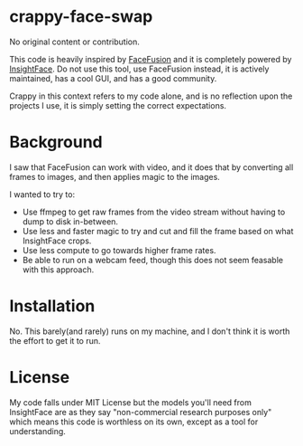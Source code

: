 # crappy-face-swap
No original content or contribution.

This code is heavily inspired by [FaceFusion](https://github.com/facefusion/facefusion) and it is completely powered by [InsightFace](https://github.com/deepinsight/insightface).
Do not use this tool, use FaceFusion instead, it is actively maintained, has a cool GUI, and has a good community.

Crappy in this context refers to my code alone, and is no reflection upon the projects I use, it is simply setting the correct expectations. 

# Background
I saw that FaceFusion can work with video, and it does that by converting all frames to images, and then applies magic to the images.

I wanted to try to:
* Use ffmpeg to get raw frames from the video stream without having to dump to disk in-between.
* Use less and faster magic to try and cut and fill the frame based on what InsightFace crops.
* Use less compute to go towards higher frame rates.
* Be able to run on a webcam feed, though this does not seem feasable with this approach.

# Installation
No. This barely(and rarely) runs on my machine, and I don't think it is worth the effort to get it to run.

# License
My code falls under MIT License but the models you'll need from InsightFace are as they say "non-commercial research purposes only" which means this code is worthless on its own, except as a tool for understanding.
